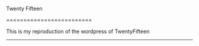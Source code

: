 Twenty Fifteen 

=========================

This is my reproduction of the wordpress of TwentyFifteen
***